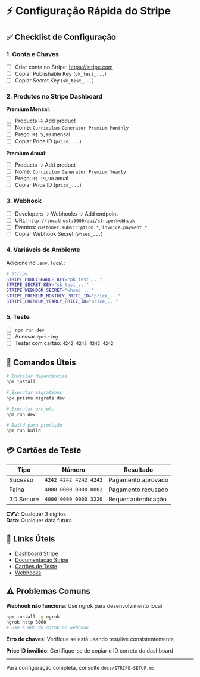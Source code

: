 # ⚡ Configuração Rápida do Stripe

## ✅ Checklist de Configuração

### 1. Conta e Chaves
- [ ] Criar conta no Stripe: https://stripe.com
- [ ] Copiar Publishable Key (`pk_test_...`)
- [ ] Copiar Secret Key (`sk_test_...`)

### 2. Produtos no Stripe Dashboard

**Premium Mensal**:
- [ ] Products → Add product
- [ ] Nome: `Curriculum Generator Premium Monthly`
- [ ] Preço: `R$ 5,90` mensal
- [ ] Copiar Price ID (`price_...`)

**Premium Anual**:
- [ ] Products → Add product  
- [ ] Nome: `Curriculum Generator Premium Yearly`
- [ ] Preço: `R$ 19,90` anual
- [ ] Copiar Price ID (`price_...`)

### 3. Webhook
- [ ] Developers → Webhooks → Add endpoint
- [ ] URL: `http://localhost:3000/api/stripe/webhook`
- [ ] Eventos: `customer.subscription.*`, `invoice.payment_*`
- [ ] Copiar Webhook Secret (`whsec_...`)

### 4. Variáveis de Ambiente

Adicione no `.env.local`:

```bash
# Stripe
STRIPE_PUBLISHABLE_KEY="pk_test_..."
STRIPE_SECRET_KEY="sk_test_..."
STRIPE_WEBHOOK_SECRET="whsec_..."
STRIPE_PREMIUM_MONTHLY_PRICE_ID="price_..."
STRIPE_PREMIUM_YEARLY_PRICE_ID="price_..."
```

### 5. Teste
- [ ] `npm run dev`
- [ ] Acessar `/pricing`
- [ ] Testar com cartão: `4242 4242 4242 4242`

## 🚀 Comandos Úteis

```bash
# Instalar dependências
npm install

# Executar migrations
npx prisma migrate dev

# Executar projeto
npm run dev

# Build para produção
npm run build
```

## 💳 Cartões de Teste

| Tipo | Número | Resultado |
|------|--------|-----------|
| Sucesso | `4242 4242 4242 4242` | Pagamento aprovado |
| Falha | `4000 0000 0000 0002` | Pagamento recusado |
| 3D Secure | `4000 0000 0000 3220` | Requer autenticação |

**CVV**: Qualquer 3 dígitos  
**Data**: Qualquer data futura

## 🔗 Links Úteis

- [Dashboard Stripe](https://dashboard.stripe.com)
- [Documentação Stripe](https://stripe.com/docs)
- [Cartões de Teste](https://stripe.com/docs/testing#cards)
- [Webhooks](https://stripe.com/docs/webhooks)

## ⚠️ Problemas Comuns

**Webhook não funciona**: Use ngrok para desenvolvimento local
```bash
npm install -g ngrok
ngrok http 3000
# Use a URL do ngrok no webhook
```

**Erro de chaves**: Verifique se está usando test/live consistentemente

**Price ID inválido**: Certifique-se de copiar o ID correto do dashboard

---

Para configuração completa, consulte `docs/STRIPE-SETUP.md`
